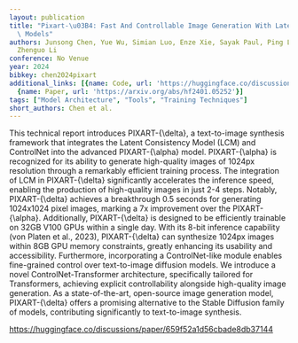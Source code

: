 ```yaml
---
layout: publication
title: "Pixart-\u03B4: Fast And Controllable Image Generation With Latent Consistency\
  \ Models"
authors: Junsong Chen, Yue Wu, Simian Luo, Enze Xie, Sayak Paul, Ping Luo, Hang Zhao,
  Zhenguo Li
conference: No Venue
year: 2024
bibkey: chen2024pixart
additional_links: [{name: Code, url: 'https://huggingface.co/discussions/paper/659f52a1d56cbade8db37144'},
  {name: Paper, url: 'https://arxiv.org/abs/hf2401.05252'}]
tags: ["Model Architecture", "Tools", "Training Techniques"]
short_authors: Chen et al.
---
```

This technical report introduces PIXART-\{\delta\}, a text-to-image synthesis framework that integrates the Latent Consistency Model (LCM) and ControlNet into the advanced PIXART-\{\alpha\} model. PIXART-\{\alpha\} is recognized for its ability to generate high-quality images of 1024px resolution through a remarkably efficient training process. The integration of LCM in PIXART-\{\delta\} significantly accelerates the inference speed, enabling the production of high-quality images in just 2-4 steps. Notably, PIXART-\{\delta\} achieves a breakthrough 0.5 seconds for generating 1024x1024 pixel images, marking a 7x improvement over the PIXART-\{\alpha\}. Additionally, PIXART-\{\delta\} is designed to be efficiently trainable on 32GB V100 GPUs within a single day. With its 8-bit inference capability (von Platen et al., 2023), PIXART-\{\delta\} can synthesize 1024px images within 8GB GPU memory constraints, greatly enhancing its usability and accessibility. Furthermore, incorporating a ControlNet-like module enables fine-grained control over text-to-image diffusion models. We introduce a novel ControlNet-Transformer architecture, specifically tailored for Transformers, achieving explicit controllability alongside high-quality image generation. As a state-of-the-art, open-source image generation model, PIXART-\{\delta\} offers a promising alternative to the Stable Diffusion family of models, contributing significantly to text-to-image synthesis.

https://huggingface.co/discussions/paper/659f52a1d56cbade8db37144